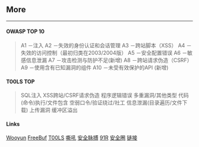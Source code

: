 ## More

----

#### OWASP TOP 10

> A1 －注入
> A2 －失效的身份认证和会话管理
> A3 －跨站脚本（XSS）
> A4 －失效的访问控制（最初归类在2003/2004版）
> A5 －安全配置错误
> A6 －敏感信息泄漏
> A7 －攻击检测与防护不足(新增)
> A8 －跨站请求伪造（CSRF）
> A9 －使用含有已知漏洞的组件
> A10 －未受有效保护的API (新增)

#### T00LS TOP

> SQL注入
> XSS跨站/CSRF请求伪造
> 程序逻辑错误
> 多重漏洞/其他类型
> 代码(命令)执行/文件包含
> 空弱口令/验证绕过/社工
> 信息泄漏(目录遍历/文件下载)
> 上传漏洞
> 缓冲区溢出

#### Links

[Wooyun](http://www.anquan.us)
[FreeBuf](https://www.freebuf.com/)
[T00LS](https://www.t00ls.net/)
[嘶吼](http://www.4hou.com/)
[安全脉搏](https://www.secpulse.com/)
[91R](http://www.91ri.org/)
[安全圈](https://www.anquanquan.info/)
[链接](https://www.t00ls.net/navi.html)
